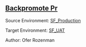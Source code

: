 ## [Backpromote Pr](https://app.salto.io/orgs/209bcb78-0b9b-41a4-92bb-591185762eca/envs/12d084ba-9350-4e29-84ae-d26dc9450804/deployments/87d91b6b-8487-4210-a4b1-2584df1fd927)

Source Environment: [SF_Production](https://app.salto.io/orgs/209bcb78-0b9b-41a4-92bb-591185762eca/envs/a30e5eb0-c327-4c68-8a23-2e0e471b881b) 

Target Environment: [SF_UAT](https://app.salto.io/orgs/209bcb78-0b9b-41a4-92bb-591185762eca/envs/12d084ba-9350-4e29-84ae-d26dc9450804) 

Author: Ofer Rozenman